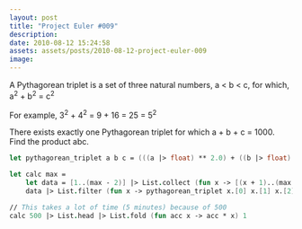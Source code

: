 ```yaml
---
layout: post
title: "Project Euler #009"
description:
date: 2010-08-12 15:24:58
assets: assets/posts/2010-08-12-project-euler-009
image: 
---
```


A Pythagorean triplet is a set of three natural numbers, a &lt; b &lt; c, for which, a<sup>2</sup> + b<sup>2</sup> = c<sup>2</sup>

For example, 3<sup>2</sup> + 4<sup>2</sup> = 9 + 16 = 25 = 5<sup>2</sup>

There exists exactly one Pythagorean triplet for which a + b + c = 1000.  
Find the product abc.

```fsharp
let pythagorean_triplet a b c = (((a |> float) ** 2.0) + ((b |> float) ** 2.0) = ((c |> float) ** 2.0)) && (a + b + c = 1000)

let calc max =
    let data = [1..(max - 2)] |> List.collect (fun x -> [(x + 1)..(max - 1)] |> List.collect (fun y -> [(y + 2)..max] |> List.collect (fun z -> [x :: [y; z]])))
    data |> List.filter (fun x -> pythagorean_triplet x.[0] x.[1] x.[2])

// This takes a lot of time (5 minutes) because of 500
calc 500 |> List.head |> List.fold (fun acc x -> acc * x) 1
```

